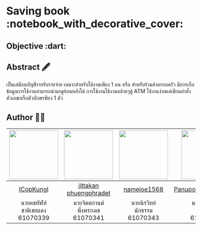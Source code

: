 <h1>Saving book :notebook_with_decorative_cover:</h1>

<h2>Objective :dart:</h2> 

<h2>Abstract 🖋</h2>

เป็นเสมือนบัญชีรายรับรายจ่าย เหมาะสำหรับใช้งานเพียง 1 คน หรือ สำหรับร้านค้าครอบครัว มีการเก็บข้อมูลการใช้งานสามารถนำมาดูย้อนหลังได้ การใช้งานใช้งานคล้ายๆตู้ ATM ใช้งานง่ายแค่เขียนคำสั่งตัวเลขเหรือตัวอักษรพียง 1 ตัว

<h2>Author 👨‍💻</h2>

|<img src="https://avatars1.githubusercontent.com/u/44992872?s=460&v=4" width="130px" height="130px">|<img src="https://avatars0.githubusercontent.com/u/42914988?s=460&v=4" width="130px" height="130px">|<img src="https://avatars3.githubusercontent.com/u/42908510?s=400&v=4" width="130px" height="130px">|<img src="https://avatars2.githubusercontent.com/u/42969697?s=400&u=a5502e6ff846c36e656cfa4a1e2f261e5cd2efcb&v=4" width="130px" height="130px">|
|:---:|:---:|:---:|:---:|
|[ICopKungI](https://github.com/ICopKungI)|[jittakan phuengphradet](https://github.com/bombay341)|[namejoe1568](https://github.com/namejoe1568)|[PanupongSoongwiriya](https://github.com/PanupongSoongwiriya)|
|นายคชทัฬห์<br>ชาติเชยแดง<br>61070339|นายจิตตกานต์<br>พึ่งพระเดช<br>61070341|นายนิรวิทย์<br>นักธรรม<br>61070343|นายภาณุพงศ์<br>สูงวิริยะ<br>61070345|
